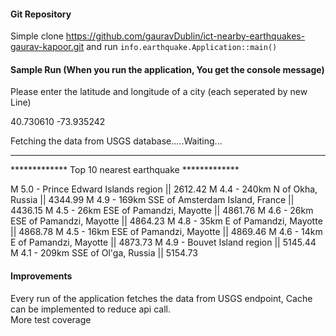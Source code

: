 #### Git Repository
Simple clone https://github.com/gauravDublin/ict-nearby-earthquakes-gaurav-kapoor.git and run `info.earthquake.Application::main()`

#### Sample Run (When you run the application, You get the console message)

Please enter the latitude and longitude of a city (each seperated by new Line)

40.730610
-73.935242

Fetching the data from USGS database.....Waiting...

------------------------------------------------------------------------------

*************   Top 10 nearest earthquake *************

M 5.0 - Prince Edward Islands region || 2612.42
M 4.4 - 240km N of Okha, Russia || 4344.99
M 4.9 - 169km SSE of Amsterdam Island, France || 4436.15
M 4.5 - 26km ESE of Pamandzi, Mayotte || 4861.76
M 4.6 - 26km ESE of Pamandzi, Mayotte || 4864.23
M 4.8 - 35km E of Pamandzi, Mayotte || 4868.78
M 4.5 - 16km ESE of Pamandzi, Mayotte || 4869.46
M 4.6 - 14km E of Pamandzi, Mayotte || 4873.73
M 4.9 - Bouvet Island region || 5145.44
M 4.1 - 209km SSE of Ol'ga, Russia || 5154.73



#### Improvements
Every run of the application fetches the data from USGS endpoint, Cache can be implemented to reduce api call.<br />
More test coverage <br />




